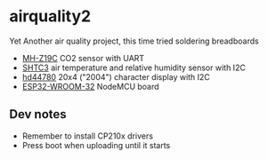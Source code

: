 # airquality2

Yet Another air quality project, this time tried soldering breadboards

- [MH-Z19C](https://www.winsen-sensor.com/d/files/infrared-gas-sensor/mh-z19c-pins-type-co2-manual-ver1_0.pdf) CO2 sensor with UART
- [SHTC3](https://www.dfrobot.com/product-2436.html) air temperature and relative humidity sensor with I2C
- [hd44780](https://www.berrybase.de/en/alphanumerisches-lcd-20x4-blau/weiss?c=124) 20x4 ("2004") character display with I2C
- [ESP32-WROOM-32](https://www.berrybase.de/en/esp32-nodemcu-development-board) NodeMCU board

## Dev notes

- Remember to install CP210x drivers
- Press boot when uploading until it starts

